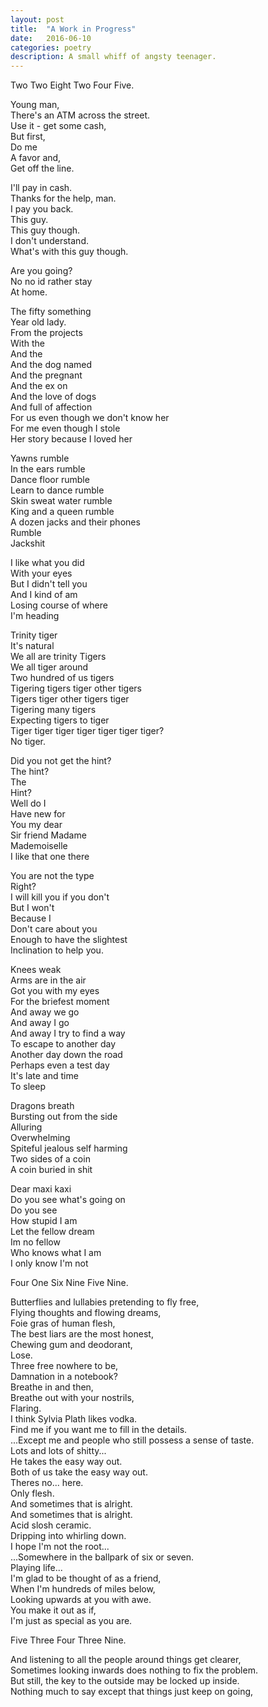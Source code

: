```yaml
---
layout: post
title:  "A Work in Progress"
date:   2016-06-10
categories: poetry
description: A small whiff of angsty teenager.
---
```


Two Two Eight Two Four Five.


Young man,  
There's an ATM across the street.  
Use it - get some cash,  
But first,  
Do me  
A favor and,  
Get off the line.


I'll pay in cash.  
Thanks for the help, man.  
I pay you back.  
This guy.  
This guy though.  
I don't understand.  
What's with this guy though.


Are you going?  
No no id rather stay  
At home.


The fifty something  
Year old lady.  
From the projects  
With the  
And the   
And the dog named  
And the pregnant  
And the ex on  
And the love of dogs  
And full of affection  
For us even though we don't know her  
For me even though I stole  
Her story because I loved her


Yawns rumble  
In the ears rumble  
Dance floor rumble  
Learn to dance rumble  
Skin sweat water rumble  
King and a queen rumble  
A dozen jacks and their phones  
Rumble  
Jackshit


I like what you did  
With your eyes  
But I didn't tell you  
And I kind of am  
Losing course of where  
I'm heading


Trinity tiger  
It's natural  
We all are trinity Tigers  
We all tiger around  
Two hundred of us tigers  
Tigering tigers tiger other tigers  
Tigers tiger other tigers tiger  
Tigering many tigers  
Expecting tigers to tiger  
Tiger tiger tiger tiger tiger tiger tiger?  
No tiger.


Did you not get the hint?  
The hint?  
The  
Hint?  
Well do I  
Have new for  
You my dear  
Sir friend Madame  
Mademoiselle  
I like that one there


You are not the type  
Right?  
I will kill you if you don't  
But I won't  
Because I  
Don't care about you  
Enough to have the slightest  
Inclination to help you.


Knees weak  
Arms are in the air  
Got you with my eyes  
For the briefest moment  
And away we go  
And away I go  
And away I try to find a way  
To escape to another day  
Another day down the road  
Perhaps even a test day  
It's late and time  
To sleep


Dragons breath  
Bursting out from the side  
Alluring  
Overwhelming  
Spiteful jealous self harming  
Two sides of a coin  
A coin buried in shit


Dear maxi kaxi  
Do you see what's going on  
Do you see  
How stupid I am  
Let the fellow dream  
Im no fellow  
Who knows what I am  
I only know I'm not


Four One Six Nine Five Nine.


Butterflies and lullabies pretending to fly free,  
Flying thoughts and flowing dreams,  
Foie gras of human flesh,  
The best liars are the most honest,  
Chewing gum and deodorant,  
Lose.  
Three free nowhere to be,  
Damnation in a notebook?  
Breathe in and then,  
Breathe out with your nostrils,  
Flaring.  
I think Sylvia Plath likes vodka.  
Find me if you want me to fill in the details.  
...Except me and people who still possess a sense of taste.  
Lots and lots of shitty...  
He takes the easy way out.  
Both of us take the easy way out.  
Theres no... here.  
Only flesh.  
And sometimes that is alright.  
And sometimes that is alright.  
Acid slosh ceramic.  
Dripping into whirling down.  
I hope I'm not the root...  
...Somewhere in the ballpark of six or seven.  
Playing life...  
I'm glad to be thought of as a friend,  
When I'm hundreds of miles below,  
Looking upwards at you with awe.  
You make it out as if,  
I'm just as special as you are.


Five Three Four Three Nine.


And listening to all the people around things get clearer,  
Sometimes looking inwards does nothing to fix the problem.  
But still, the key to the outside may be locked up inside.  
Nothing much to say except that things just keep on going,  
